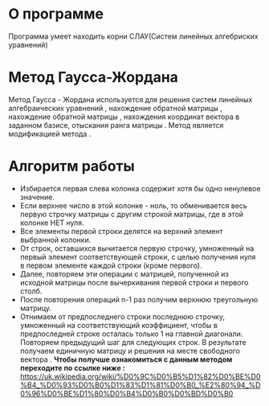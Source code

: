 #  О программе 
Программа умеет находить корни  СЛАУ(Систем линейных алгебриских уравнений)
#  Метод Гаусса-Жордана
Метод Гаусса - Жордана используется для решения систем линейных алгебраических уравнений , нахождение обратной матрицы ,
нахождение обратной матрицы , нахождения координат вектора в заданном базисе, отыскания ранга матрицы . Метод является модификацией метода .
# Алгоритм работы
* Избирается первая слева колонка содержит хотя бы одно ненулевое значение.
*  Если верхнее число в этой колонке - ноль, то обменивается весь первую строчку матрицы с другим строкой матрицы, где в этой колонке НЕТ нуля.
* Все элементы первой строки делятся на верхний элемент выбранной колонки.
* От строк, оставшихся вычитается первую строчку, умноженный на первый элемент соответствующей строки, с целью получения нуля в первом элементе каждой строки (кроме первого).
* Далее, повторяем эти операции с матрицей, полученной из исходной матрицы после вычеркивания первой строки и первого столб.
* После повторения операций n-1 раз получим верхнюю треугольную матрицу.
*  Отнимаем от предпоследнего строки последнюю строчку, умноженный на соответствующий коэффициент, чтобы в предпоследней строке осталась только 1 на главной диагонали.
Повторяем предыдущий шаг для следующих строк. В результате получаем единичную матрицу и решения на месте свободного вектора .
**Чтобы получше ознакомиться с данным методом переходите по ссылке ниже :**
https://uk.wikipedia.org/wiki/%D0%9C%D0%B5%D1%82%D0%BE%D0%B4_%D0%93%D0%B0%D1%83%D1%81%D0%B0_%E2%80%94_%D0%96%D0%BE%D1%80%D0%B4%D0%B0%D0%BD%D0%B0

